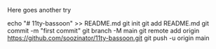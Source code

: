 Here goes another try

echo "# 11ty-bassoon" >> README.md
git init
git add README.md
git commit -m "first commit"
git branch -M main
git remote add origin https://github.com/soozinator/11ty-bassoon.git 
git push -u origin main
